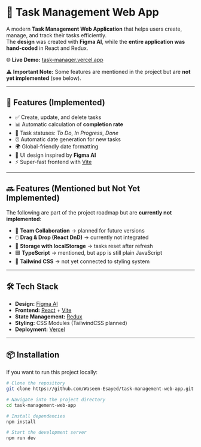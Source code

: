 # 📝 Task Management Web App

A modern **Task Management Web Application** that helps users create, manage, and track their tasks efficiently.  
The **design** was created with **Figma AI**, while the **entire application was hand-coded** in React and Redux.

🌐 **Live Demo:** [task-manager.vercel.app](https://task-manager.vercel.app)

⚠️ **Important Note:** Some features are mentioned in the project but are **not yet implemented** (see below).

---

## 🚀 Features (Implemented)

- ✅ Create, update, and delete tasks
- 📊 Automatic calculation of **completion rate**
- 📂 Task statuses: _To Do_, _In Progress_, _Done_
- ⏰ Automatic date generation for new tasks
- 🌍 Global-friendly date formatting
- 🎨 UI design inspired by **Figma AI**
- ⚡️ Super-fast frontend with [Vite](https://vitejs.dev/)

---

## 🔜 Features (Mentioned but Not Yet Implemented)

The following are part of the project roadmap but are **currently not implemented**:

- 👥 **Team Collaboration** → planned for future versions
- 🖱️ **Drag & Drop (React DnD)** → currently not integrated
- 💾 **Storage with localStorage** → tasks reset after refresh
- 🟦 **TypeScript** → mentioned, but app is still plain JavaScript
- 🎨 **Tailwind CSS** → not yet connected to styling system

---

## 🛠️ Tech Stack

- **Design:** [Figma AI](https://www.figma.com/ai/)
- **Frontend:** [React](https://react.dev/) + [Vite](https://vitejs.dev/)
- **State Management:** [Redux](https://redux.js.org/)
- **Styling:** CSS Modules (TailwindCSS planned)
- **Deployment:** [Vercel](https://vercel.com/)

---

## 📦 Installation

If you want to run this project locally:

```bash
# Clone the repository
git clone https://github.com/Waseem-Esayed/task-management-web-app.git

# Navigate into the project directory
cd task-management-web-app

# Install dependencies
npm install

# Start the development server
npm run dev
```
